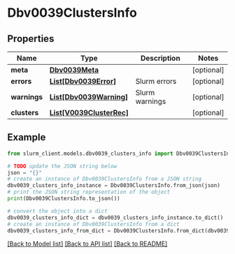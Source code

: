 # Dbv0039ClustersInfo


## Properties

Name | Type | Description | Notes
------------ | ------------- | ------------- | -------------
**meta** | [**Dbv0039Meta**](Dbv0039Meta.md) |  | [optional] 
**errors** | [**List[Dbv0039Error]**](Dbv0039Error.md) | Slurm errors | [optional] 
**warnings** | [**List[Dbv0039Warning]**](Dbv0039Warning.md) | Slurm warnings | [optional] 
**clusters** | [**List[V0039ClusterRec]**](V0039ClusterRec.md) |  | [optional] 

## Example

```python
from slurm_client.models.dbv0039_clusters_info import Dbv0039ClustersInfo

# TODO update the JSON string below
json = "{}"
# create an instance of Dbv0039ClustersInfo from a JSON string
dbv0039_clusters_info_instance = Dbv0039ClustersInfo.from_json(json)
# print the JSON string representation of the object
print(Dbv0039ClustersInfo.to_json())

# convert the object into a dict
dbv0039_clusters_info_dict = dbv0039_clusters_info_instance.to_dict()
# create an instance of Dbv0039ClustersInfo from a dict
dbv0039_clusters_info_from_dict = Dbv0039ClustersInfo.from_dict(dbv0039_clusters_info_dict)
```
[[Back to Model list]](../README.md#documentation-for-models) [[Back to API list]](../README.md#documentation-for-api-endpoints) [[Back to README]](../README.md)


